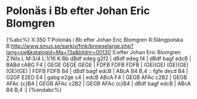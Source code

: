 # Polonäs i Bb efter Johan Eric Blomgren

{%abc%}
X:350
T:Polonäs i Bb efter Johan Eric Blomgren
R:Slängpolska
B:http://www.smus.se/earkiv/fmk/browselarge.php?lang=sw&katalogid=Ma+13a&bildnr=00130
S:efter Johan Eric Blomgren
Z:Nils L
M:3/4
L:1/16
K:Bb
dBdf edeg g2f2 | dBdf edeg f4 | dBdf bagf edcB | BABd cABG F4 | 
GEGE GEGE GEGE | FDFB FDFB FDFB | (GE)(GE) (GE)(GE) (GE)(GE) | FDFB FDFB B4 | 
dBdf bagf edcB | ABcA B4 B,4 :: fgfe decd B4 | G2GF E2ED E4 | 
gabg e2ge c4 | edcB ABcA F4 | GEGB AFAc c2B2 | GEGB AFAc {c}B4 | 
GEGB AFAc c2B2 | GEGB AFAc {c}B4 | dBdf bagf edcB | ABcA B4 B,4 :| 
{%endabc%}
